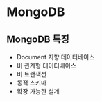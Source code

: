 # **MongoDB**

## **MongoDB 특징**

- Document 지향 데이터베이스
- 비 관계형 데이터베이스
- 비 트랜잭션
- 동적 스키마
- 확장 가능한 설계
